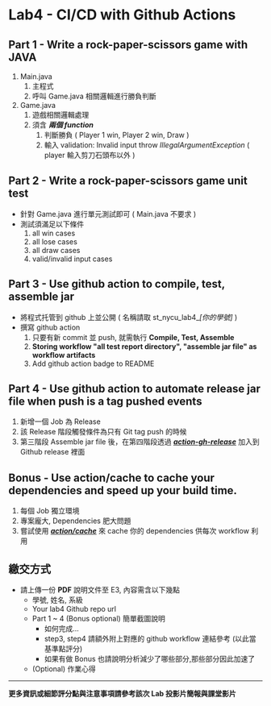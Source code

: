 
# Lab4 - CI/CD with Github Actions

## Part 1 - Write a rock-paper-scissors game with JAVA
1. Main.java
    1. 主程式
    2. 呼叫 Game.java 相關邏輯進行勝負判斷
2. Game.java
    1. 遊戲相關邏輯處理
    2. 須含 ***兩個 function***
        1. 判斷勝負 ( Player 1 win, Player 2 win, Draw )
        2. 輸入 validation: Invalid input throw *IllegalArgumentException* ( player 輸入剪刀石頭布以外 )

## Part 2 - Write a rock-paper-scissors game unit test
- 針對 Game.java 進行單元測試即可 ( Main.java 不要求 )
- 測試須滿足以下條件
    1. all win cases
    2. all lose cases
    3. all draw cases
    4. valid/invalid input cases

## Part 3 - Use github action to compile, test, assemble jar
- 將程式托管到 github 上並公開 ( 名稱請取 st_nycu_lab4_*[你的學號]* )
- 撰寫 github action
    1. 只要有新 commit 並 push, 就需執行 **Compile, Test, Assemble**
    2. **Storing workflow "all test report directory", "assemble jar file" as workflow artifacts**
    3. Add github action badge to README

## Part 4 - Use github action to automate release jar file when push is a tag pushed events
1. 新增一個 Job 為 Release
2. 該 Release 階段觸發條件為只有 Git tag push 的時候
3. 第三階段 Assemble jar file 後，在第四階段透過 ***[action-gh-release](https://github.com/softprops/action-gh-release)*** 加入到 Github release 裡面

## Bonus - Use action/cache to cache your dependencies and speed up your build time.
1. 每個 Job 獨立環境
2. 專案龐大, Dependencies 肥大問題
3. 嘗試使用 ***[action/cache](https://github.com/actions/cache)*** 來 cache 你的 dependencies 供每次 workflow 利用

## 繳交方式
- 請上傳一份 **PDF** 說明文件至 E3, 內容需含以下幾點
    - 學號, 姓名, 系級
    - Your lab4 Github repo url
    - Part 1 ~ 4 (Bonus optional) 簡單截圖說明
        - 如何完成...
        - step3, step4 請額外附上對應的 github workflow 連結參考 (以此當基準點評分)
        - 如果有做 Bonus 也請說明分析減少了哪些部分,那些部分因此加速了
    - (Optional) 作業心得


----

**更多資訊或細節評分點與注意事項請參考該次 Lab 投影片簡報與課堂影片**
